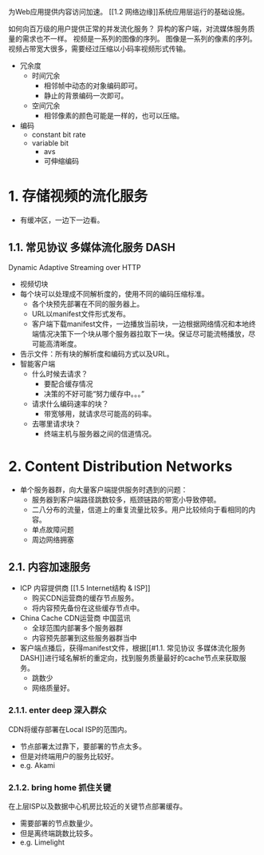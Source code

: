 为Web应用提供内容访问加速。
[[1.2 网络边缘]]系统应用层运行的基础设施。

如何向百万级的用户提供正常的并发流化服务？
异构的客户端，对流媒体服务质量的需求也不一样。
视频是一系列的图像的序列。
图像是一系列的像素的序列。
视频占带宽大很多，需要经过压缩以小码率视频形式传输。
- 冗余度
	- 时间冗余
		- 相邻帧中动态的对象编码即可。
		- 静止的背景编码一次即可。
	- 空间冗余
		- 相邻像素的颜色可能是一样的，也可以压缩。
- 编码
	- constant bit rate
	- variable bit
		- avs
		- 可伸缩编码
# 1. 存储视频的流化服务
- 有缓冲区，一边下一边看。
## 1.1. 常见协议 多媒体流化服务 DASH
Dynamic Adaptive Streaming over HTTP
- 视频切块
- 每个块可以处理成不同解析度的，使用不同的编码压缩标准。
	- 各个块预先部署在不同的服务器上。
	- URL以manifest文件形式发布。
	- 客户端下载manifest文件，一边播放当前块，一边根据网络情况和本地终端情况决策下一个块从哪个服务器拉取下一块。保证尽可能流畅播放，尽可能高清晰度。
- 告示文件：所有块的解析度和编码方式以及URL。
- 智能客户端
	- 什么时候去请求？
		- 要配合缓存情况
		- 决策的不好可能“努力缓存中。。。”
	- 请求什么编码速率的块？
		- 带宽够用，就请求尽可能高的码率。
	- 去哪里请求块？
		- 终端主机与服务器之间的信道情况。
# 2. Content Distribution Networks
- 单个服务器群，向大量客户端提供服务时遇到的问题：
	- 服务器到客户端路径跳数较多，瓶颈链路的带宽小导致停顿。
	- 二八分布的流量，信道上的重复流量比较多。用户比较倾向于看相同的内容。
	- 单点故障问题
	- 周边网络拥塞
## 2.1. 内容加速服务
- ICP 内容提供商 [[1.5 Internet结构 & ISP]]
	- 购买CDN运营商的缓存节点服务。
	- 将内容预先备份在这些缓存节点中。
- China Cache CDN运营商 中国蓝讯
	- 全球范围内部署多个服务器群
	- 内容预先部署到这些服务器群当中
- 客户端点播后，获得manifest文件，根据[[#1.1. 常见协议 多媒体流化服务 DASH]]进行域名解析的重定向，找到服务质量最好的cache节点来获取服务。
	- 跳数少
	- 网络质量好。
### 2.1.1.  enter deep 深入群众
CDN将缓存部署在Local ISP的范围内。
- 节点部署太过靠下，要部署的节点太多。
- 但是对终端用户的服务比较好。
- e.g. Akami
### 2.1.2. bring home 抓住关键
在上层ISP以及数据中心机房比较近的关键节点部署缓存。
- 需要部署的节点数量少。
- 但是离终端跳数比较多。
- e.g. Limelight
